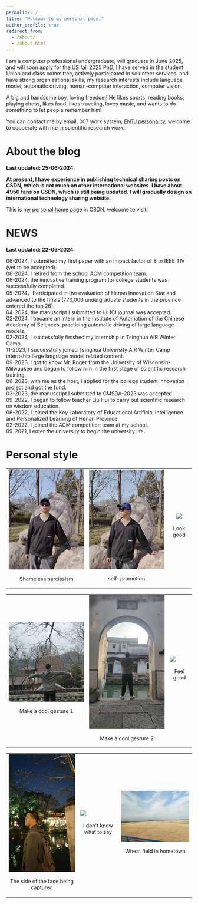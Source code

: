 ```yaml
---
permalink: /
title: "Welcome to my personal page."
author_profile: true
redirect_from: 
  - /about/
  - /about.html
---
```


I am a computer professional undergraduate, will graduate in June 2025, and will soon apply for the US fall 2025 PhD, I have served in the student Union and class committee, actively participated in volunteer services, and have strong organizational skills, my research interests include language model, automatic driving, human-computer interaction, computer vision.

A big and handsome boy, loving freedom! He likes sports, reading books, playing chess, likes food, likes traveling, loves music, and wants to do something to let people remember him!

You can contact me by email, 007 work system, [ENTJ personality](https://en.wikipedia.org/wiki/Myers%E2%80%93Briggs_Type_Indicator), welcome to cooperate with me in scientific research work!

<!--
I studied at [Henan Normal University college of computer and information engineering](https://www.htu.edu.cn/cs/main.htm)
-->

# About the blog

**Last updated: 25-06-2024.**

**At present, I have experience in publishing technical sharing posts on CSDN, which is not much on other international websites. I have about 4950 fans on CSDN, which is still being updated. I will gradually design an international technology sharing website.**

This is [my personal home page](https://blog.csdn.net/weixin_62075168?spm=1010.2135.3001.5343) in CSDN, welcome to visit!



# NEWS

**Last updated: 22-06-2024.**



06-2024, I submitted my first paper with an impact factor of 8 to IEEE TIV (yet to be accepted).\
06-2024, I retired from the school ACM competition team.\
06-2024, the innovative training program for college students was successfully completed.\
05-2024，Participated in the evaluation of Henan Innovation Star and advanced to the finals (770,000 undergraduate students in the province entered the top 26).\
04-2024, the manuscript I submitted to IJHCI journal was accepted.\
02-2024, I became an intern in the Institute of Automation of the Chinese Academy of Sciences, practicing automatic driving of large language models.\
02-2024, I successfully finished my internship in Tsinghua AIR Winter Camp.\
11-2023, I successfully joined Tsinghua University AIR Winter Camp internship large language model related content.\
09-2023, I got to know Mr. Roger from the University of Wisconsin-Milwaukee and began to follow him in the first stage of scientific research training.\
06-2023, with me as the host, I applied for the college student innovation project and got the fund.\
03-2023, the manuscript I submitted to CMSDA-2023 was accepted.\
09-2022, I began to follow teacher Liu Hui to carry out scientific research on wisdom education.\
06-2022, I joined the Key Laboratory of Educational Artificial Intelligence and Personalized Learning of Henan Province.\
02-2022, I joined the ACM competition team at my school.\
09-2021, I enter the university to begin the university life.



# Personal style

<table>
  <tr>
    <td style="text-align: center;">
      <img src="https://raw.githubusercontent.com/ChuangqiLee/cql.github.io/master/images/lcq.jpg" width="300"/>
      <p>Shameless narcissism</p>
    </td>
    <td style="text-align: center;">
      <img src="https://raw.githubusercontent.com/ChuangqiLee/cql.github.io/master/images/lcq1.jpg" width="300"/>
      <p>self-promotion</p>
    </td>
    <td style="text-align: center;">
      <img src="https://raw.githubusercontent.com/ChuangqiLee/cql.github.io/master/images/lcq998.jpg" width="300"/>
      <p>Look good</p>
    </td>
  </tr>
</table>


<table>
  <tr>
    <td>
      <img src="https://raw.githubusercontent.com/ChuangqiLee/cql.github.io/master/images/lcq3.jpg" width="300"/>
      <p align="center">Make a cool gesture 1</p>
    </td>
    <td>
      <img src="https://raw.githubusercontent.com/ChuangqiLee/cql.github.io/master/images/lcq4.jpg" width="300"/>
      <p align="center">Make a cool gesture 2</p>
    </td>
    <td>
      <img src="https://raw.githubusercontent.com/ChuangqiLee/cql.github.io/master/images/lcq2.jpg" width="300"/>
      <p align="center">Feel good</p>
    </td>
  </tr>
</table>

<table>
  <tr>
    <td>
      <img src="https://raw.githubusercontent.com/ChuangqiLee/cql.github.io/master/images/cqcq.png" width="300"/>
      <p align="center">The side of the face being captured</p>
    </td>
    <td>
      <img src="https://raw.githubusercontent.com/ChuangqiLee/cql.github.io/master/images/lcq997.jpg" width="300"/>
      <p align="center">I don't know what to say</p>
    </td>
    <td>
      <img src="https://raw.githubusercontent.com/ChuangqiLee/cql.github.io/master/images/lcq5.jpg" width="300"/>
      <p align="center">Wheat field in hometown</p>
    </td>
  </tr>
</table>
